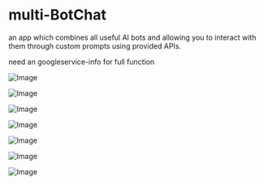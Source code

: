 # multi-BotChat
an app which combines all useful AI bots and allowing you to interact with them through custom prompts using provided APIs.

need an googleservice-info for full function

![Image](https://github.com/user-attachments/assets/8364fb7b-cde4-43ec-adc4-db12377079bc)

![Image](https://github.com/user-attachments/assets/1ae7eb89-5b00-45ea-98d4-f6122f0eceb2)

![Image](https://github.com/user-attachments/assets/79dd5dcc-b9fd-4986-b404-314333710a65)

![Image](https://github.com/user-attachments/assets/9bb9aaab-ea28-4116-a0ce-06402e0c3f43)

![Image](https://github.com/user-attachments/assets/fab72d47-93a8-4bd3-86fa-c1af2ab21450)

![Image](https://github.com/user-attachments/assets/15bf522f-c07e-44a7-8a5b-87f9828dd5a9)

![Image](https://github.com/user-attachments/assets/c932953a-2f3b-468b-94e3-c41a350ee6ce)
